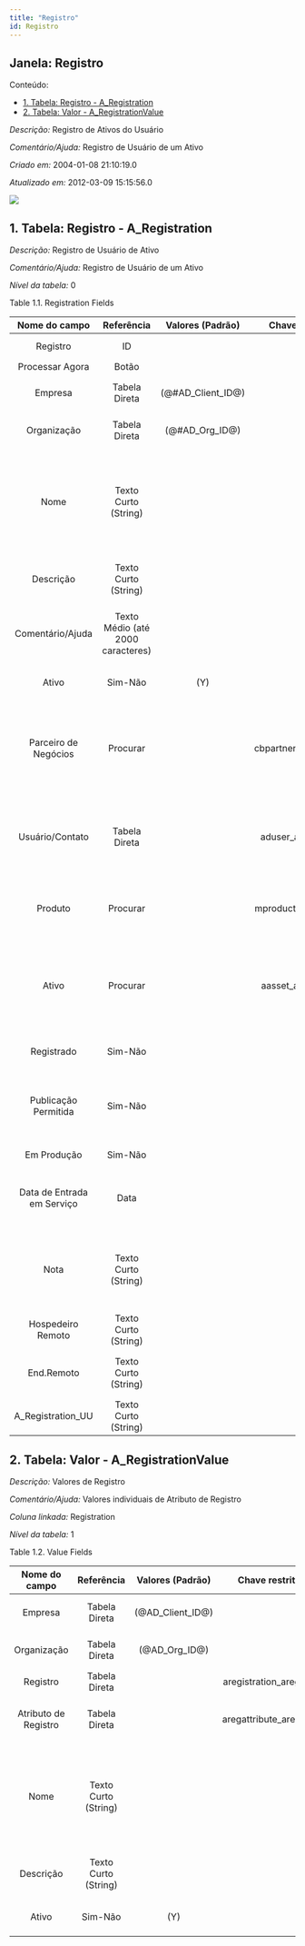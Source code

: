 ```yaml
---
title: "Registro"
id: Registro
---
```

<div id="d194611e1" class="section chapter">

<div class="titlepage">

<div>

<div>

## Janela: Registro

</div>

</div>

</div>

<div class="toc">

<div class="toc-title">

Conteúdo:

</div>

  - <span class="section">[1. Tabela: Registro -
    A\_Registration](#d194611e23)</span>
  - <span class="section">[2. Tabela: Valor -
    A\_RegistrationValue](#d194611e349)</span>

</div>

<span class="emphasis">*Descrição:* </span> Registro de Ativos do
Usuário

<span class="emphasis">*Comentário/Ajuda:* </span>Registro de Usuário de
um Ativo

<span class="emphasis"> *Criado em:* </span>2004-01-08 21:10:19.0

<span class="emphasis">*Atualizado em:* </span>2012-03-09 15:15:56.0

![](/img/manual/Registro.png)

<div id="d194611e23" class="section section">

<div class="titlepage">

<div>

<div>

## 1. Tabela: Registro - A\_Registration

</div>

</div>

</div>

<span class="emphasis">*Descrição:*</span> Registro de Usuário de Ativo

<span class="emphasis">*Comentário/Ajuda:* </span> Registro de Usuário
de um Ativo

<span class="emphasis">*Nível da tabela:* </span>0

</div>

<div id="d194611e38" class="table">

<div class="table-title">

Table 1.1. Registration
Fields

</div>

<div class="table-contents">

|       Nome do campo        |            Referência             |   Valores (Padrão)   |     Chave restritiva     |                                                                          Regra de validação                                                                          |                                Descrição                                |                                                               Comentário/Ajuda                                                               |
| :------------------------: | :-------------------------------: | :------------------: | :----------------------: | :------------------------------------------------------------------------------------------------------------------------------------------------------------------: | :---------------------------------------------------------------------: | :------------------------------------------------------------------------------------------------------------------------------------------: |
|          Registro          |                ID                 |                      |                          |                                                                                                                                                                      |                         User Asset Registration                         |                                                        User Registration of an Asset                                                         |
|      Processar Agora       |               Botão               |                      |                          |                                                                                                                                                                      |                                                                         |                                                                                                                                              |
|          Empresa           |           Tabela Direta           | (@\#AD\_Client\_ID@) |                          |                                                                  AD\_Client.AD\_Client\_ID \< \> 0                                                                   |                   (semelhante ao primeiro relatório)                    |                                                             (ver o mesmo acima)                                                              |
|        Organização         |           Tabela Direta           |  (@\#AD\_Org\_ID@)   |                          |                                                           (AD\_Org.IsSummary='N' OR AD\_Org.AD\_Org\_ID=0)                                                           |                   (semelhante ao primeiro relatório)                    |                                                             (ver o mesmo acima)                                                              |
|            Nome            |       Texto Curto (String)        |                      |                          |                                                                                                                                                                      |                  Alphanumeric identifier of the entity                  | The name of an entity (record) is used as an default search option in addition to the search key. The name is up to 60 characters in length. |
|         Descrição          |       Texto Curto (String)        |                      |                          |                                                                                                                                                                      |                Optional short description of the record                 |                                                 A description is limited to 255 characters.                                                  |
|      Comentário/Ajuda      | Texto Médio (até 2000 caracteres) |                      |                          |                                                                                                                                                                      |                             Comment or Hint                             |                                 The Help field contains a hint, comment or help about the use of this item.                                  |
|           Ativo            |              Sim-Não              |         (Y)          |                          |                                                                                                                                                                      |                   (semelhante ao primeiro relatório)                    |                                                             (ver o mesmo acima)                                                              |
|    Parceiro de Negócios    |             Procurar              |                      | cbpartner\_aregistration |                                                        C\_BPartner.IsActive='Y' AND C\_BPartner.IsSummary='N'                                                        |                      Identifies a Business Partner                      |               A Business Partner is anyone with whom you transact. This can include Vendor, Customer, Employee or Salesperson                |
|      Usuário/Contato       |           Tabela Direta           |                      |  aduser\_aregistration   |                                                              AD\_User.C\_BPartner\_ID=@C\_BPartner\_ID@                                                              |      User within the system - Internal or Business Partner Contact      |                The User identifies a unique user in the system. This could be an internal user or a business partner contact                 |
|          Produto           |             Procurar              |                      | mproduct\_aregistration  | M\_Product.IsSummary='N' AND M\_Product.IsActive='Y' AND (M\_Product.Discontinued = 'N' OR (M\_Product.Discontinued = 'Y' AND M\_Product.DiscontinuedAt \> SYSDATE)) |                         Product, Service, Item                          |                                  Identifies an item which is either purchased or sold in this organization.                                  |
|           Ativo            |             Procurar              |                      |  aasset\_aregistration   |                                                                                                                                                                      |                  Asset used internally or by customers                  |         An asset is either created by purchasing or by delivering a product. An asset can be used internally or be a customer asset.         |
|         Registrado         |              Sim-Não              |                      |                          |                                                                                                                                                                      |                     The application is registered.                      |                                                                                                                                              |
|    Publicação Permitida    |              Sim-Não              |                      |                          |                                                                                                                                                                      | You allow to publish the information, not just statistical summary info |                                                                                                                                              |
|        Em Produção         |              Sim-Não              |                      |                          |                                                                                                                                                                      |                       The system is in production                       |                                                                                                                                              |
| Data de Entrada em Serviço |               Data                |                      |                          |                                                                                                                                                                      |                  Date when Asset was put into service                   |                         The date when the asset was put into service - usually used as start date for depreciation.                          |
|            Nota            |       Texto Curto (String)        |                      |                          |                                                                                                                                                                      |              Optional additional user defined information               |                          The Note field allows for optional entry of user defined information regarding this record                          |
|     Hospedeiro Remoto      |       Texto Curto (String)        |                      |                          |                                                                                                                                                                      |                            Remote host Info                             |                                                                                                                                              |
|         End.Remoto         |       Texto Curto (String)        |                      |                          |                                                                                                                                                                      |                             Remote Address                              |                                       The Remote Address indicates an alternative or external address.                                       |
|    A\_Registration\_UU     |       Texto Curto (String)        |                      |                          |                                                                                                                                                                      |                                                                         |                                                                                                                                              |

</div>

</div>

  

<div id="d194611e349" class="section section">

<div class="titlepage">

<div>

<div>

## 2. Tabela: Valor - A\_RegistrationValue

</div>

</div>

</div>

<span class="emphasis">*Descrição:*</span> Valores de Registro

<span class="emphasis">*Comentário/Ajuda:* </span> Valores individuais
de Atributo de Registro

<span class="emphasis">*Coluna linkada:* </span> Registration

<span class="emphasis">*Nível da tabela:* </span>1

</div>

<div id="d194611e368" class="table">

<div class="table-title">

Table 1.2. Value
Fields

</div>

<div class="table-contents">

|    Nome do campo     |      Referência      |  Valores (Padrão)  |     Chave restritiva     |                Regra de validação                |                Descrição                 |                                                               Comentário/Ajuda                                                               |
| :------------------: | :------------------: | :----------------: | :----------------------: | :----------------------------------------------: | :--------------------------------------: | :------------------------------------------------------------------------------------------------------------------------------------------: |
|       Empresa        |    Tabela Direta     | (@AD\_Client\_ID@) |                          |        AD\_Client.AD\_Client\_ID \< \> 0         |    (semelhante ao primeiro relatório)    |                                                             (ver o mesmo acima)                                                              |
|     Organização      |    Tabela Direta     |  (@AD\_Org\_ID@)   |                          | (AD\_Org.IsSummary='N' OR AD\_Org.AD\_Org\_ID=0) |    (semelhante ao primeiro relatório)    |                                                             (ver o mesmo acima)                                                              |
|       Registro       |    Tabela Direta     |                    | aregistration\_aregvalue |                                                  |         User Asset Registration          |                                                        User Registration of an Asset                                                         |
| Atributo de Registro |    Tabela Direta     |                    | aregattribute\_aregvalue |                                                  |       Asset Registration Attribute       |                                           Define the individual values for the Asset Registration                                            |
|         Nome         | Texto Curto (String) |                    |                          |                                                  |  Alphanumeric identifier of the entity   | The name of an entity (record) is used as an default search option in addition to the search key. The name is up to 60 characters in length. |
|      Descrição       | Texto Curto (String) |                    |                          |                                                  | Optional short description of the record |                                                 A description is limited to 255 characters.                                                  |
|        Ativo         |       Sim-Não        |        (Y)         |                          |                                                  |    (semelhante ao primeiro relatório)    |                                                             (ver o mesmo acima)                                                              |

</div>

</div>

  

</div>
